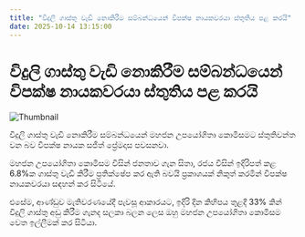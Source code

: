 ```yaml
---
title: "විදුලි ගාස්තු වැඩි නොකිරීම සම්බන්ධයෙන් විපක්ෂ නායකවරයා ස්තුතිය පළ කරයි"
date: 2025-10-14 13:15:00
---
```


# විදුලි ගාස්තු වැඩි නොකිරීම සම්බන්ධයෙන් විපක්ෂ නායකවරයා ස්තුතිය පළ කරයි

![Thumbnail](https://helakuru.sgp1.cdn.digitaloceanspaces.com/esana/images/lib/sajith-premadasa-new-archived.jpg)

විදුලි ගාස්තු වැඩි නොකිරීම සම්බන්ධයෙන් මහජන උපයෝගිතා කොමිසමට ස්තුතිවන්ත වන බව විපක්ෂ නායක සජිත් ප්‍රේමදාස පවසනවා.

මහජන උපයෝගිතා කොමිසම විසින් ජනතාව ගැන සිතා, රජය විසින් ඉදිරිපත් කළ 6.8%ක ගාස්තු වැඩි කිරීම ප්‍රතික්ෂේප කර ඇති බවයි ප්‍රකාශයක් නිකුත් කරමින් විපක්ෂ නායකවරයා සඳහන් කර සිටියේ.

එසේම, ආණ්ඩුව මැතිවරණයේදී පැවසූ ආකාරයට, ඉදිරි දින කිහිපය තුළදී 33% කින් විදුලි ගාස්තු අඩු කිරීම ගැනද සලකා බලන ලෙස ඔහු මහජන උපයෝගිතා කොමිසම වෙත ඉල්ලීමක් කර සිටියා.

